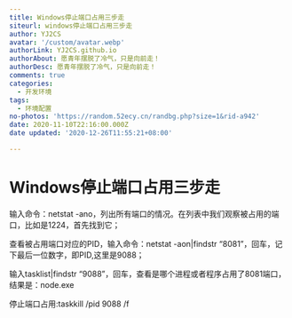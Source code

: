 ```yaml
---
title: Windows停止端口占用三步走
siteurl: windows停止端口占用三步走
author: YJ2CS
avatar: '/custom/avatar.webp'
authorLink: YJ2CS.github.io
authorAbout: 愿青年摆脱了冷气，只是向前走！
authorDesc: 愿青年摆脱了冷气，只是向前走！
comments: true
categories:
  - 开发环境
tags:
  - 环境配置
no-photos: 'https://random.52ecy.cn/randbg.php?size=1&rid-a942'
date: 2020-11-10T22:16:00.000Z
date updated: '2020-12-26T11:55:21+08:00'

---
```


# Windows停止端口占用三步走

输入命令：netstat -ano，列出所有端口的情况。在列表中我们观察被占用的端口，比如是1224，首先找到它；

查看被占用端口对应的PID，输入命令：netstat -aon|findstr “8081”，回车，记下最后一位数字，即PID,这里是9088；

输入tasklist|findstr “9088”，回车，查看是哪个进程或者程序占用了8081端口，结果是：node.exe

停止端口占用:taskkill /pid 9088 /f
